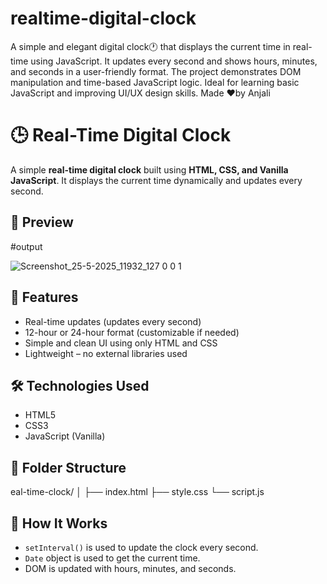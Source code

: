 # realtime-digital-clock
A simple and elegant digital clock🕐 that displays the current time in real-time using JavaScript. It updates every second and shows hours, minutes, and seconds in a user-friendly format. The project demonstrates DOM manipulation and time-based JavaScript logic. Ideal for learning basic JavaScript and improving UI/UX design skills.
Made ❤️by Anjali

# 🕒 Real-Time Digital Clock

A simple **real-time digital clock** built using **HTML, CSS, and Vanilla JavaScript**. It displays the current time dynamically and updates every second.

## 📸 Preview


#output




![Screenshot_25-5-2025_11932_127 0 0 1](https://github.com/user-attachments/assets/8849a8bb-d763-46e0-a5fd-9b14f173a6d9)


## 🚀 Features

- Real-time updates (updates every second)
- 12-hour or 24-hour format (customizable if needed)
- Simple and clean UI using only HTML and CSS
- Lightweight – no external libraries used

## 🛠️ Technologies Used

- HTML5
- CSS3
- JavaScript (Vanilla)

## 📁 Folder Structure
eal-time-clock/
│
├── index.html
├── style.css
└── script.js

## 📝 How It Works

- `setInterval()` is used to update the clock every second.
- `Date` object is used to get the current time.
- DOM is updated with hours, minutes, and seconds.
